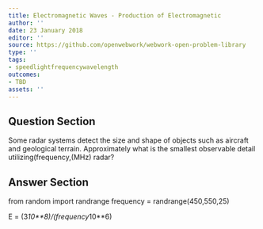 ```yaml
---
title: Electromagnetic Waves - Production of Electromagnetic
author: ''
date: 23 January 2018
editor: ''
source: https://github.com/openwebwork/webwork-open-problem-library
type: ''
tags:
- speedlightfrequencywavelength
outcomes:
- TBD
assets: ''
---
```


## Question Section 

Some radar systems detect the size and shape of objects such as aircraft and geological terrain. Approximately what is the smallest observable detail utilizing(frequency,(MHz) radar?


## Answer Section

from random import randrange
frequency = randrange(450,550,25)

E = (3*10**8)/(frequency*10**6)